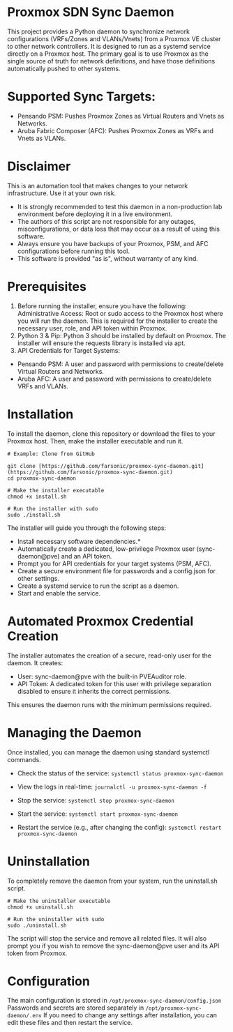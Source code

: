 
# Proxmox SDN Sync Daemon

This project provides a Python daemon to synchronize network configurations (VRFs/Zones and VLANs/Vnets) from a Proxmox VE cluster to other network controllers. It is designed to run as a systemd service directly on a Proxmox host. The primary goal is to use Proxmox as the single source of truth for network definitions, and have those definitions automatically pushed to other systems.

# Supported Sync Targets:

* Pensando PSM: Pushes Proxmox Zones as Virtual Routers and Vnets as Networks.
* Aruba Fabric Composer (AFC): Pushes Proxmox Zones as VRFs and Vnets as VLANs.

# Disclaimer

This is an automation tool that makes changes to your network infrastructure. Use it at your own risk.

* It is strongly recommended to test this daemon in a non-production lab environment before deploying it in a live environment.
* The authors of this script are not responsible for any outages, misconfigurations, or data loss that may occur as a result of using this software.
* Always ensure you have backups of your Proxmox, PSM, and AFC configurations before running this tool.
* This software is provided "as is", without warranty of any kind.

# Prerequisites

1. Before running the installer, ensure you have the following:
Administrative Access: Root or sudo access to the Proxmox host where you will run the daemon. This is required for the installer to create the necessary user, role, and API token within Proxmox.
2. Python 3 & Pip: Python 3 should be installed by default on Proxmox. The installer will ensure the requests library is installed via apt.
3. API Credentials for Target Systems:
* Pensando PSM: A user and password with permissions to create/delete Virtual Routers and Networks.
* Aruba AFC: A user and password with permissions to create/delete VRFs and VLANs.

# Installation

To install the daemon, clone this repository or download the files to your Proxmox host. Then, make the installer executable and run it.

```
# Example: Clone from GitHub

git clone [https://github.com/farsonic/proxmox-sync-daemon.git](https://github.com/farsonic/proxmox-sync-daemon.git)
cd proxmox-sync-daemon

# Make the installer executable
chmod +x install.sh

# Run the installer with sudo
sudo ./install.sh
```

The installer will guide you through the following steps:
*  Install necessary software dependencies.*
*  Automatically create a dedicated, low-privilege Proxmox user (sync-daemon@pve) and an API token.
*  Prompt you for API credentials for your target systems (PSM, AFC).
*  Create a secure environment file for passwords and a config.json for other settings.
*  Create a systemd service to run the script as a daemon.
*  Start and enable the service.

# Automated Proxmox Credential Creation

The installer automates the creation of a secure, read-only user for the daemon. It creates:
* User: sync-daemon@pve with the built-in PVEAuditor role.
* API Token: A dedicated token for this user with privilege separation disabled to ensure it inherits the correct permissions.

This ensures the daemon runs with the minimum permissions required.

# Managing the Daemon

Once installed, you can manage the daemon using standard systemctl commands.

* Check the status of the service:
```systemctl status proxmox-sync-daemon```


* View the logs in real-time:
```journalctl -u proxmox-sync-daemon -f```


* Stop the service:
```systemctl stop proxmox-sync-daemon```


* Start the service:
```systemctl start proxmox-sync-daemon```


* Restart the service (e.g., after changing the config):
```systemctl restart proxmox-sync-daemon```


# Uninstallation

To completely remove the daemon from your system, run the uninstall.sh script.
```
# Make the uninstaller executable
chmod +x uninstall.sh

# Run the uninstaller with sudo
sudo ./uninstall.sh
```

The script will stop the service and remove all related files. It will also prompt you if you wish to remove the sync-daemon@pve user and its API token from Proxmox.

# Configuration

The main configuration is stored in ```/opt/proxmox-sync-daemon/config.json``` Passwords and secrets are stored separately in ```/opt/proxmox-sync-daemon/.env``` If you need to change any settings after installation, you can edit these files and then restart the service.


